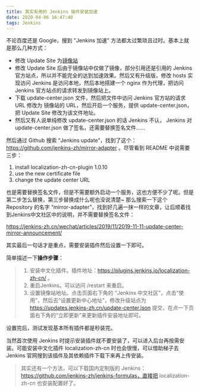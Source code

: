 ```yaml
---
title: 真实有用的 Jenkins 插件安装加速
date: 2020-04-06 16:47:40
tags: Jenkins
---
```


不论百度还是 Google，搜到 "Jenkins 加速" 方法都太过繁琐且过时。基本上就是那么几种方式：

<!-- more -->

- 修改 Update Site 为[镜像站](http://mirrors.jenkins-ci.org/status.html)
- 修改 Update Site 后由于镜像站中仅做了镜像，部分引用还是引用的 Jenkins 官方站点，所以并不能完全的达到加速效果。然后又有升级版，修改 hosts 实现访问 Jenkins 是访问本地，然后本地搭建一个 nginx 作为代理，把访问 Jenkins 官方站点的请求转发到镜像站上。
- 下载 update-center.json 文件，然后把文件中访问 Jenkins 官方站的请求 URL 修改为 镜像站的 URL，然后开启一个服务，提供 update-center.json，把 Update Site 修改为该文件地址。
- 然后又有人说单纯修改 update-center.json 的话 Jenkins 不认， Jenkins 对 update-center.json 做了签名，还需要替换签名文件……



然后通过 Github 搜索 “Jenkins update”，找到了这个：https://github.com/jenkins-zh/mirror-adapter 。尽管看到 README 中说需要三步：


1. install localization-zh-cn-plugin 1.0.10
2. use the new certificate file
3. change the update center URL


也是需要替换签名文件，但是不需要额外启动一个服务，这也方便不少了呢。但是第二步怎么替换，第三步替换成什么呢也没说清楚~ 那么搜索一下这个 Repository 的名字 “mirror-adapter”，找到好几遍一抹一样的文章，让后顺着找到Jenkins中文社区中的说明，并不需要替换签名文件：

https://jenkins-zh.cn/wechat/articles/2019/11/2019-11-11-update-center-mirror-announcement/

其实最后一句话才是重点，需要安装插件然后设置一下即可。

简单描述一下**操作步骤**：


>1. 安装中文化插件。插件地址：https://plugins.jenkins.io/localization-zh-cn/ 。
>2. 重启Jenkins。可以访问 /restart 来重启。
>3. 设置镜像站地址。点击页面右下角的 “Jenkins 中文社区”，点击“使用”，然后去“设置更新中心地址”，修改升级站点为 https://updates.jenkins-zh.cn/update-center.json 提交，在点一下页面右下角的“立即更新”来更新插件安装地址即可。



设置完后，测试发现基本所有插件都是秒装完。


当然首次使用 Jenkins 时提示安装插件就不要安装了，可以进入后台再按需安装。可能安装中文化插件 localization-zh-cn 时也会很慢，可以借助梯子去 Jenkins 官网搜到该插件及其依赖插件下载下来再上传安装。


> 其实还有一个方法，可以下载国内定制版的 Jenkins：https://github.com/jenkins-zh/jenkins-formulas，直接把 localization-zh-cn 也安装配置好了。







